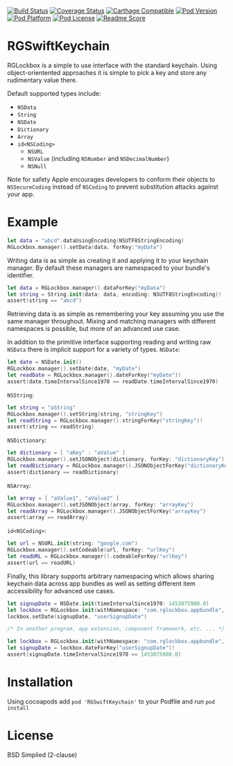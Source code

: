 [![Build Status](https://travis-ci.org/rdignard08/RGLockbox.svg?branch=swift-master)](https://travis-ci.org/rdignard08/RGLockbox)
[![Coverage Status](https://codecov.io/github/rdignard08/RGLockbox/coverage.svg?branch=swift-master)](https://codecov.io/github/rdignard08/RGLockbox?branch=swift-master)
[![Carthage Compatible](https://img.shields.io/badge/Carthage-compatible-4BC51D.svg?style=flat)](https://github.com/rdignard08/RGLockbox)
[![Pod Version](https://img.shields.io/cocoapods/v/RGSwiftKeychain.svg)](https://cocoapods.org/pods/RGSwiftKeychain)
[![Pod Platform](http://img.shields.io/cocoapods/p/RGSwiftKeychain.svg?style=flat)](http://cocoadocs.org/docsets/RGLockbox/)
[![Pod License](http://img.shields.io/cocoapods/l/RGSwiftKeychain.svg?style=flat)](https://github.com/rdignard08/RGLockbox/blob/swift-master/LICENSE)
[![Readme Score](http://readme-score-api.herokuapp.com/score.svg?url=rdignard08/rglockbox)](http://clayallsopp.github.io/readme-score?url=rdignard08/rglockbox)

RGSwiftKeychain
=======
RGLockbox is a simple to use interface with the standard keychain.  Using object-orientented approaches it is simple to pick a key and store any rudimentary value there.

Default supported types include:
- `NSData`
- `String`
- `NSDate`
- `Dictionary`
- `Array`
- `id<NSCoding>`
  - `NSURL`
  - `NSValue` (including `NSNumber` and `NSDecimalNumber`)
  - `NSNull`

Note for safety Apple encourages developers to conform their objects to `NSSecureCoding` instead of `NSCoding` to prevent substitution attacks against your app.

Example
=======
```swift
let data = "abcd".dataUsingEncoding(NSUTF8StringEncoding)
RGLockbox.manager().setData(data, forKey:"myData")
```
Writing data is as simple as creating it and applying it to your keychain manager.  By default these managers are namespaced to your bundle's identifier.

```swift 
let data = RGLockbox.manager().dataForKey("myData")
let string = String.init(data: data, encoding: NSUTF8StringEncoding)!
assert(string == "abcd")
```
Retrieving data is as simple as remembering your key assuming you use the same manager throughout.  Mixing and matching managers with different namespaces is possible, but more of an advanced use case.

In addition to the primitive interface supporting reading and writing raw `NSData` there is implicit support for a variety of types.
`NSDate`:
```swift
let date = NSDate.init()
RGLockbox.manager().setDate(date, "myDate")
let readDate = RGLockbox.manager().dateForKey("myDate")!
assert(date.timeIntervalSince1970 == readDate.timeIntervalSince1970)
```
`NSString`:
```swift
let string = "aString"
RGLockbox.manager().setString(string, "stringKey")
let readString = RGLockbox.manager().stringForKey("stringKey")!
assert(string == readString)
```
`NSDictionary`:
```swift
let dictionary = [ "aKey" : "aValue" ]
RGLockbox.manager().setJSONObject(dictionary, forKey: "dictionaryKey")
let readDictionary = RGLockbox.manager().JSONObjectForKey("dictionaryKey")
assert(dictionary == readDictionary)
```
`NSArray`:
```swift
let array = [ "aValue1", "aValue2" ]
RGLockbox.manager().setJSONObject(array, forKey: "arrayKey")
let readArray = RGLockbox.manager().JSONObjectForKey("arrayKey")
assert(array == readArray)
```
`id<NSCoding>`:
```swift
let url = NSURL.init(string: "google.com")
RGLockbox.manager().setCodeable(url, forKey: "urlKey")
let readURL = RGLockbox.manager().codeableForKey("urlKey")
assert(url == readURL)
```

Finally, this library supports arbitrary namespacing which allows sharing keychain data across app bundles as well as setting different item accessibility for advanced use cases.
```swift
let signupDate = NSDate.init(timeIntervalSince1970: 1453075980.0)
let lockbox = RGLockbox.init(withNamespace: "com.rglockbox.appbundle", accessibility: kSecAttrAccessibleAlways)
lockbox.setDate(signupDate, "userSignupDate")

/* In another program, app extension, component framework, etc. ... */

let lockbox = RGLockbox.init(withNamespace: "com.rglockbox.appbundle", accessibility: kSecAttrAccessibleAlways)
let signupDate = lockbox.dateForKey("userSignupDate")!
assert(signupDate.timeIntervalSince1970 == 1453075980.0)
```

Installation
=======
Using cocoapods add `pod 'RGSwiftKeychain'` to your Podfile and run `pod install`

License
=======
BSD Simplied (2-clause)
